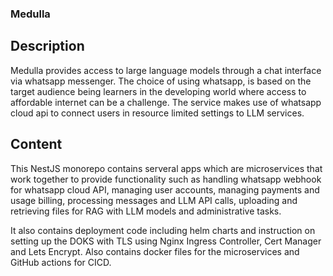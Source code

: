 ### Medulla

## Description

Medulla provides access to large language models through a chat interface via whatsapp messenger. The choice of using whatsapp, is based on the target audience being learners in the developing world where access to affordable internet can be a challenge. The service makes use of whatsapp cloud api to connect users in resource limited settings to LLM services.

## Content

This NestJS monorepo contains serveral apps which are microservices that work together to provide functionality such as handling whatsapp webhook for whatsapp cloud API, managing user accounts, managing payments and usage billing, processing messages and LLM API calls, uploading and retrieving files for RAG with LLM models and administrative tasks.

It also contains deployment code including helm charts and instruction on setting up the DOKS with TLS using Nginx Ingress Controller, Cert Manager and Lets Encrypt. Also contains docker files for the microservices and GitHub actions for CICD.
